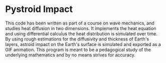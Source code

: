 # Pystroid Impact

This code has been written as part of a course on wave mechanics, and studies heat diffusion in two dimensions. It implements the heat equation and using differential calculus the heat distribution is simulated over time. By using rough estimations for the diffusivity and thickness of Earth's layers, astroid impact on the Earth's surface is simulated and exported as a GIF animation. This program is meant to be a pedagogical study of the underlying mathematics and by no means strives for accuracy.

